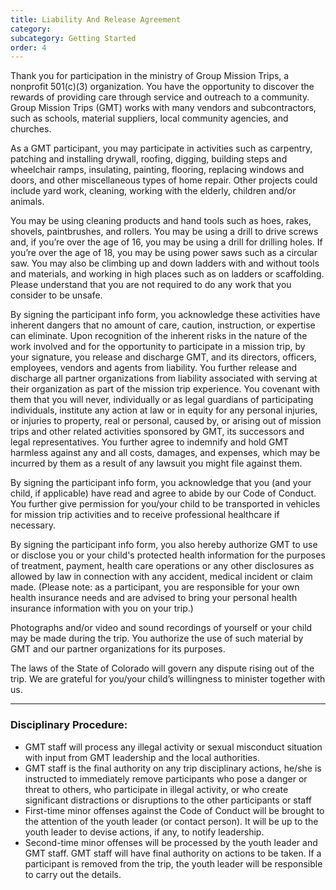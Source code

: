 ```yaml
---
title: Liability And Release Agreement
category:
subcategory: Getting Started
order: 4
---
```


Thank you for participation in the ministry of Group Mission Trips, a nonprofit 501(c)(3) organization. You have the opportunity to discover the rewards of providing care through service and outreach to a community. Group Mission Trips (GMT) works with many vendors and subcontractors, such as schools, material suppliers, local community agencies, and churches.

As a GMT participant, you may participate in activities such as carpentry, patching and installing drywall, roofing, digging, building steps and wheelchair ramps, insulating, painting, flooring, replacing windows and doors, and other miscellaneous types of home repair. Other projects could include yard work, cleaning, working with the elderly, children and/or animals.

You may be using cleaning products and hand tools such as hoes, rakes, shovels, paintbrushes, and rollers. You may be using a drill to drive screws and, if you’re over the age of 16, you may be using a drill for drilling holes. If you’re over the age of 18, you may be using power saws such as a circular saw. You may also be climbing up and down ladders with and without tools and materials, and working in high places such as on ladders or scaffolding. Please understand that you are not required to do any work that you consider to be unsafe.

By signing the participant info form, you acknowledge these activities have inherent dangers that no amount of care, caution, instruction, or expertise can eliminate. Upon recognition of the inherent risks in the nature of the work involved and for the opportunity to participate in a mission trip, by your signature, you release and discharge GMT, and its directors, officers, employees, vendors and agents from liability. You further release and discharge all partner organizations from liability associated with serving at their organization as part of the mission trip experience. You covenant with them that you will never, individually or as legal guardians of participating individuals, institute any action at law or in equity for any personal injuries, or injuries to property, real or personal, caused by, or arising out of mission trips and other related activities sponsored by GMT, its successors and legal representatives. You further agree to indemnify and hold GMT harmless against any and all costs, damages, and expenses, which may be incurred by them as a result of any lawsuit you might file against them.

By signing the participant info form, you acknowledge that you (and your child, if applicable) have read and agree to abide by our Code of Conduct. You further give permission for you/your child to be transported in vehicles for mission trip activities and to receive professional healthcare if necessary.

By signing the participant info form, you also hereby authorize GMT to use or disclose you or your child's protected health information for the purposes of treatment, payment, health care operations or any other disclosures as allowed by law in connection with any accident, medical incident or claim made. (Please note: as a participant, you are responsible for your own health insurance needs and are advised to bring your personal health insurance information with you on your trip.)

Photographs and/or video and sound recordings of yourself or your child may be made during the trip. You authorize the use of such material by GMT and our partner organizations for its purposes.

The laws of the State of Colorado will govern any dispute rising out of the trip. We are grateful for you/your child’s willingness to minister together with us.

---

### Disciplinary Procedure:

* GMT staff will process any illegal activity or sexual misconduct situation with input from GMT leadership and the local authorities.
* GMT staff is the final authority on any trip disciplinary actions, he/she is instructed to immediately remove participants who pose a danger or threat to others, who participate in illegal activity, or who create significant distractions or disruptions to the other participants or staff
* First-time minor offenses against the Code of Conduct will be brought to the attention of the youth leader (or contact person). It will be up to the youth leader to devise actions, if any, to notify leadership.
* Second-time minor offenses will be processed by the youth leader and GMT staff. GMT staff will have final authority on actions to be taken. If a participant is removed from the trip, the youth leader will be responsible to carry out the details.
